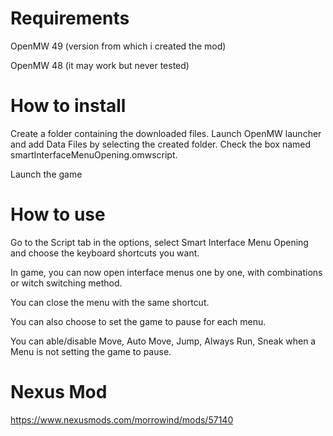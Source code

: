 # Requirements

OpenMW 49 (version from which i created the mod)

OpenMW 48 (it may work but never tested)

# How to install

Create a folder containing the downloaded files.
Launch OpenMW launcher and add Data Files by selecting the created folder.
Check the box named smartInterfaceMenuOpening.omwscript.

Launch the game

# How to use

Go to the Script tab in the options, select Smart Interface Menu Opening and choose the keyboard shortcuts you want.

In game, you can now open interface menus one by one, with combinations or witch switching method.

You can close the menu with the same shortcut.

You can also choose to set the game to pause for each menu.

You can able/disable Move, Auto Move, Jump, Always Run, Sneak when a Menu is not setting the game to pause.

# Nexus Mod

https://www.nexusmods.com/morrowind/mods/57140
